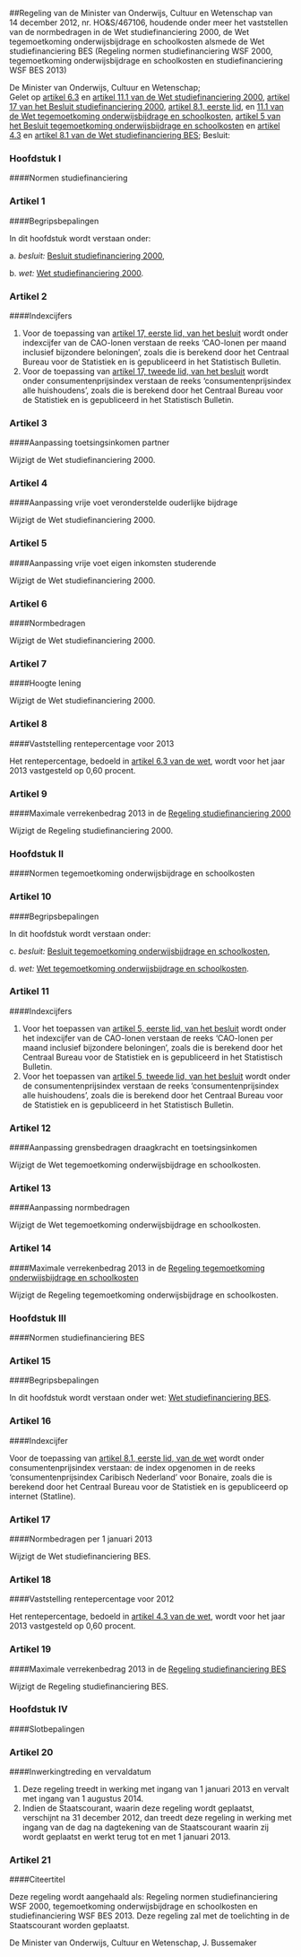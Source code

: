 <meta http-equiv='Content-Type' content='text/html; charset=utf-8' />

##Regeling van de Minister van Onderwijs, Cultuur en Wetenschap van 14 december 2012, nr. HO&S/467106, houdende onder meer het vaststellen van de normbedragen in de Wet studiefinanciering 2000, de Wet tegemoetkoming onderwijsbijdrage en schoolkosten alsmede de Wet studiefinanciering BES (Regeling normen studiefinanciering WSF 2000, tegemoetkoming onderwijsbijdrage en schoolkosten en studiefinanciering WSF BES 2013)

De Minister van Onderwijs, Cultuur en Wetenschap;  
Gelet op [artikel 6.3](../../../../../../../../../wet/wet/studiefinanciering/2000/BWBR0011453/README.md) en [artikel 11.1 van de Wet studiefinanciering 2000](../../../../../../../../../wet/wet/studiefinanciering/2000/BWBR0011453/README.md), [artikel 17 van het Besluit studiefinanciering 2000](../../../../../../../../../AMvB/besluit/studiefinanciering/2000/BWBR0011545/README.md), [artikel 8.1, eerste lid](../../../../../../../../../wet/wet/tegemoetkoming/onderwijsbijdrage/en/schoolkosten/BWBR0012438/README.md), en [11.1 van de Wet tegemoetkoming onderwijsbijdrage en schoolkosten](../../../../../../../../../wet/wet/tegemoetkoming/onderwijsbijdrage/en/schoolkosten/BWBR0012438/README.md), [artikel 5 van het Besluit tegemoetkoming onderwijsbijdrage en schoolkosten](../../../../../../../../../AMvB/besluit/tegemoetkoming/onderwijsbijdrage/en/schoolkosten/BWBR0012645/README.md) en [artikel 4.3](../../../../../../../../../wet-BES/wet/studiefinanciering/bes/BWBR0028393/README.md) en [artikel 8.1 van de Wet studiefinanciering BES](../../../../../../../../../wet-BES/wet/studiefinanciering/bes/BWBR0028393/README.md);
Besluit:     
### Hoofdstuk  I  

####Normen studiefinanciering

### Artikel  1  

####Begripsbepalingen

In dit hoofdstuk wordt verstaan onder: 

a.  *besluit:* [Besluit studiefinanciering 2000](../../../../../../../../../AMvB/besluit/studiefinanciering/2000/BWBR0011545/README.md),  

b.  *wet:* [Wet studiefinanciering 2000](../../../../../../../../../wet/wet/studiefinanciering/2000/BWBR0011453/README.md).   

### Artikel  2  

####Indexcijfers

1.  Voor de toepassing van [artikel 17, eerste lid, van het besluit](../../../../../../../../../AMvB/besluit/studiefinanciering/2000/BWBR0011545/README.md) wordt onder indexcijfer van de CAO-lonen verstaan de reeks ‘CAO-lonen per maand inclusief bijzondere beloningen’, zoals die is berekend door het Centraal Bureau voor de Statistiek en is gepubliceerd in het Statistisch Bulletin.   
2.  Voor de toepassing van [artikel 17, tweede lid, van het besluit](../../../../../../../../../AMvB/besluit/studiefinanciering/2000/BWBR0011545/README.md) wordt onder consumentenprijsindex verstaan de reeks ‘consumentenprijsindex alle huishoudens’, zoals die is berekend door het Centraal Bureau voor de Statistiek en is gepubliceerd in het Statistisch Bulletin.  

### Artikel  3  

####Aanpassing toetsingsinkomen partner

Wijzigt de Wet studiefinanciering 2000. 

### Artikel  4  

####Aanpassing vrije voet veronderstelde ouderlijke bijdrage

Wijzigt de Wet studiefinanciering 2000. 

### Artikel  5  

####Aanpassing vrije voet eigen inkomsten studerende

Wijzigt de Wet studiefinanciering 2000. 

### Artikel  6  

####Normbedragen

Wijzigt de Wet studiefinanciering 2000. 

### Artikel  7  

####Hoogte lening

Wijzigt de Wet studiefinanciering 2000. 

### Artikel  8  

####Vaststelling rentepercentage voor 2013

Het rentepercentage, bedoeld in [artikel 6.3 van de wet](../../../../../../../../../wet/wet/studiefinanciering/2000/BWBR0011453/README.md), wordt voor het jaar 2013 vastgesteld op 0,60 procent. 

### Artikel  9  

####Maximale verrekenbedrag 2013 in de [Regeling studiefinanciering 2000](../../../../../../../../../ministeriele-regeling/regeling/studiefinanciering/2000/BWBR0011595/README.md)

Wijzigt de Regeling studiefinanciering 2000.

### Hoofdstuk  II  

####Normen tegemoetkoming onderwijsbijdrage en schoolkosten

### Artikel  10  

####Begripsbepalingen

In dit hoofdstuk wordt verstaan onder: 

c.  *besluit:* [Besluit tegemoetkoming onderwijsbijdrage en schoolkosten](../../../../../../../../../AMvB/besluit/tegemoetkoming/onderwijsbijdrage/en/schoolkosten/BWBR0012645/README.md),  

d.  *wet:* [Wet tegemoetkoming onderwijsbijdrage en schoolkosten](../../../../../../../../../wet/wet/tegemoetkoming/onderwijsbijdrage/en/schoolkosten/BWBR0012438/README.md).   

### Artikel  11  

####Indexcijfers

1.  Voor het toepassen van [artikel 5, eerste lid, van het besluit](../../../../../../../../../AMvB/besluit/tegemoetkoming/onderwijsbijdrage/en/schoolkosten/BWBR0012645/README.md) wordt onder het indexcijfer van de CAO-lonen verstaan de reeks ‘CAO-lonen per maand inclusief bijzondere beloningen’, zoals die is berekend door het Centraal Bureau voor de Statistiek en is gepubliceerd in het Statistisch Bulletin.   
2.  Voor het toepassen van [artikel 5, tweede lid, van het besluit](../../../../../../../../../AMvB/besluit/tegemoetkoming/onderwijsbijdrage/en/schoolkosten/BWBR0012645/README.md) wordt onder de consumentenprijsindex verstaan de reeks ‘consumentenprijsindex alle huishoudens’, zoals die is berekend door het Centraal Bureau voor de Statistiek en is gepubliceerd in het Statistisch Bulletin.  

### Artikel  12  

####Aanpassing grensbedragen draagkracht en toetsingsinkomen

Wijzigt de Wet tegemoetkoming onderwijsbijdrage en schoolkosten. 

### Artikel  13  

####Aanpassing normbedragen

Wijzigt de Wet tegemoetkoming onderwijsbijdrage en schoolkosten. 

### Artikel  14  

####Maximale verrekenbedrag 2013 in de [Regeling tegemoetkoming onderwijsbijdrage en schoolkosten](../../../../../../../../../ministeriele-regeling/regeling/tegemoetkoming/onderwijsbijdrage/en/schoolkosten/BWBR0012690/README.md)

Wijzigt de Regeling tegemoetkoming onderwijsbijdrage en schoolkosten. 

### Hoofdstuk  III  

####Normen studiefinanciering BES

### Artikel  15  

####Begripsbepalingen

In dit hoofdstuk wordt verstaan onder wet: [Wet studiefinanciering BES](../../../../../../../../../wet-BES/wet/studiefinanciering/bes/BWBR0028393/README.md). 

### Artikel  16  

####Indexcijfer

Voor de toepassing van [artikel 8.1, eerste lid, van de wet](../../../../../../../../../wet-BES/wet/studiefinanciering/bes/BWBR0028393/README.md) wordt onder consumentenprijsindex verstaan: de index opgenomen in de reeks ‘consumentenprijsindex Caribisch Nederland’ voor Bonaire, zoals die is berekend door het Centraal Bureau voor de Statistiek en is gepubliceerd op internet (Statline). 

### Artikel  17  

####Normbedragen per 1 januari 2013

Wijzigt de Wet studiefinanciering BES. 

### Artikel  18  

####Vaststelling rentepercentage voor 2012

Het rentepercentage, bedoeld in [artikel 4.3 van de wet](../../../../../../../../../wet-BES/wet/studiefinanciering/bes/BWBR0028393/README.md), wordt voor het jaar 2013 vastgesteld op 0,60 procent. 

### Artikel  19  

####Maximale verrekenbedrag 2013 in de [Regeling studiefinanciering BES](../../../../../../../../../ministeriele-regeling-BES/regeling/studiefinanciering/bes/BWBR0030183/README.md)

Wijzigt de Regeling studiefinanciering BES. 

### Hoofdstuk  IV  

####Slotbepalingen

### Artikel  20  

####Inwerkingtreding en vervaldatum

1.  Deze regeling treedt in werking met ingang van 1 januari 2013 en vervalt met ingang van 1 augustus 2014.   
2.  Indien de Staatscourant, waarin deze regeling wordt geplaatst, verschijnt na 31 december 2012, dan treedt deze regeling in werking met ingang van de dag na dagtekening van de Staatscourant waarin zij wordt geplaatst en werkt terug tot en met 1 januari 2013.  

### Artikel  21  

####Citeertitel

Deze regeling wordt aangehaald als: Regeling normen studiefinanciering WSF 2000, tegemoetkoming onderwijsbijdrage en schoolkosten en studiefinanciering WSF BES 2013. 
Deze regeling zal met de toelichting in de Staatscourant worden geplaatst.  

De 
Minister van Onderwijs, Cultuur en Wetenschap, 
J. Bussemaker     
